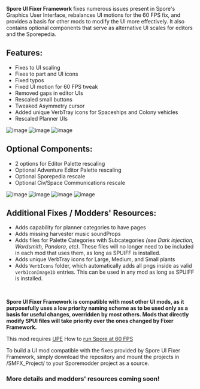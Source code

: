 **Spore UI Fixer Framework** fixes numerous issues present in Spore's Graphics User Interface, rebalances UI motions for the 60 FPS fix, and provides a basis for other mods to modify the UI more effectively.
It also contains optional components that serve as alternative UI scales for editors and the Sporepedia.

## Features:
- Fixes to UI scaling
- Fixes to part and UI icons
- Fixed typos
- Fixed UI motion for 60 FPS tweak
- Removed gaps in editor UIs
- Rescaled small buttons
- Tweaked Asymmetry cursor
- Added unique VerbTray icons for Spaceships and Colony vehicles
- Rescaled Planner UIs

![image](https://github.com/user-attachments/assets/04d6bd61-39e2-495a-bfe0-a9c9da75dff4)
![image](https://github.com/user-attachments/assets/4ffa8be5-1501-45f8-b4df-98230687ce6d)
![image](https://github.com/user-attachments/assets/0fe83e6e-e6d7-4965-a86d-613d58ad28ec)

## Optional Components:
- 2 options for Editor Palette rescaling
- Optional Adventure Editor Palette rescaling
- Optional Sporepedia rescale
- Optional Civ/Space Communications rescale

![image](https://github.com/user-attachments/assets/2fdf3f2f-dff9-4d30-96fe-0b09a8941269)
![image](https://github.com/user-attachments/assets/23bfdf04-da53-4dc4-a45b-15f5846f4f65)
![image](https://github.com/user-attachments/assets/89dd60ae-bd15-4dfa-8abb-ceaba5539bdc)
![image](https://github.com/user-attachments/assets/34ccfd26-3080-4a85-b42c-b68d4938d727)

## Additional Fixes / Modders' Resources:
- Adds capability for planner categories to have pages
- Adds missing harvester music soundProps
- Adds files for Palette Categories with Subcategories _(see Dark injection, Wordsmith, Pandora, etc)_. These files will no longer need to be included in each mod that uses them, as long as SPUIFF is installed.
- Adds unique VerbTray icons for Large, Medium, and Small plants
- Adds `VerbIcons` folder, which automatically adds all pngs inside as valid `verbIconImageID` entries. This can be used in any mod as long as SPUIFF is installed.

<br/>

**Spore UI Fixer Framework is compatible with most other UI mods, as it purposefully uses a low priority naming scheme as to be used only as a basis for useful changes, overridden by most others. Mods that directly modify SPUI files will take priority over the ones changed by Fixer Framework.**
<br/>

This mod requires [UPE](https://github.com/Zarklord/UniversalPropertyEnhancer)
How to [run Spore at 60 FPS](https://davoonline.com/phpBB3/viewtopic.php?t=5461) 


To build a UI mod compatible with the fixes provided by Spore UI Fixer Framework, simply download the repository and mount the projects in /SMFX_Project/ to your Sporemodder project as a source.

### More details and modders' resources coming soon!

